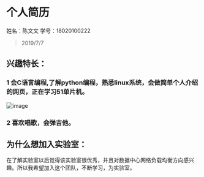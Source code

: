 # 个人简历

姓名：陈文文
学号：18020100222

>2019/7/7

## 兴趣特长：
### 1 会C语言编程,了解python编程，熟悉linux系统，会做简单个人介绍的网页，正在学习51单片机。
![image](https://github.com/wenwenchencj/7.5.work/blob/master/picture/%E5%85%A8%E9%83%A8.png)
### 2 喜欢唱歌，会弹吉他。

## 为什么想加入实验室：
  在了解实验室以后觉得该实验室很优秀，并且对数据中心网络负载均衡方向感兴趣。所以我希望加入这个团队，不断学习，为实验室。

